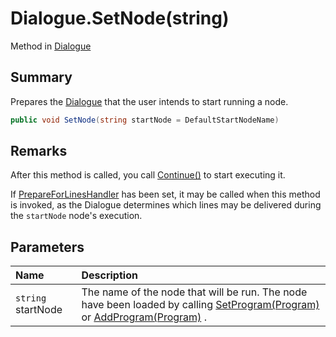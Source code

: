 # Dialogue.SetNode(string)

Method in [Dialogue](/api/csharp/yarn.dialogue.md)

## Summary


Prepares the  <a href="yarn.dialogue.md">Dialogue</a>  that the user intends to start
running a node.


```csharp
public void SetNode(string startNode = DefaultStartNodeName)
```

## Remarks

<p>
After this method is called, you call <a href="yarn.dialogue.continue.md">Continue()</a> to
start executing it.
</p> <p>
If <a href="yarn.dialogue.prepareforlineshandler.md">PrepareForLinesHandler</a> has been set, it may be
called when this method is invoked, as the Dialogue determines which
lines may be delivered during the <code>startNode</code>
node's execution.
</p>

## Parameters

|Name|Description|
|:---|:---|
|`string` startNode|The name of the node that will be run. The node have been loaded by calling  <a href="yarn.dialogue.setprogram.md">SetProgram(Program)</a>  or  <a href="yarn.dialogue.addprogram.md">AddProgram(Program)</a> .|

